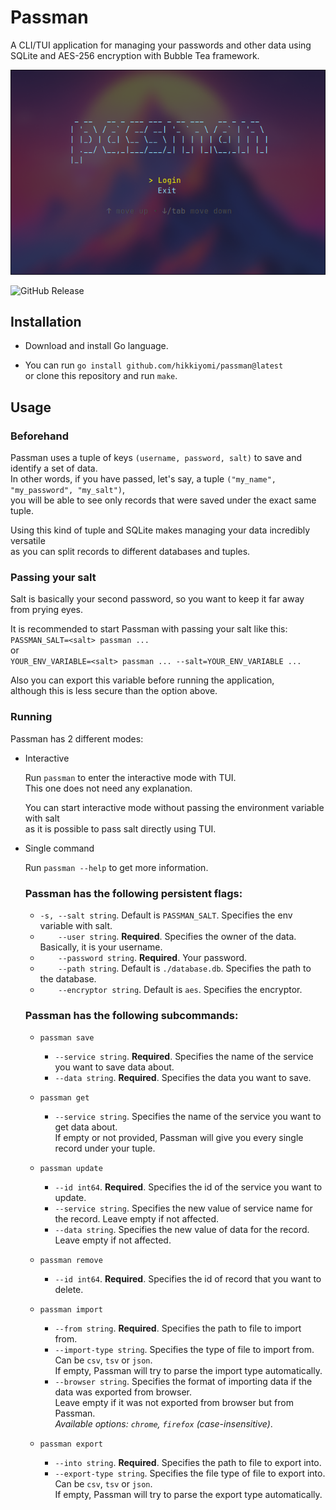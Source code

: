 Passman
=======

A CLI/TUI application for managing your passwords and other data using SQLite and AES-256 encryption with Bubble Tea framework.

![Preview](assets/preview.png "Preview")

![GitHub Release](https://img.shields.io/github/v/release/hikkiyomi/passman)

## Installation

- Download and install Go language.

- You can run `go install github.com/hikkiyomi/passman@latest` \
  or clone this repository and run `make`.

## Usage

### Beforehand

Passman uses a tuple of keys `(username, password, salt)` to save and identify a set of data. \
In other words, if you have passed, let's say, a tuple `("my_name", "my_password", "my_salt")`, \
you will be able to see only records that were saved under the exact same tuple.

Using this kind of tuple and SQLite makes managing your data incredibly versatile \
as you can split records to different databases and tuples.

### Passing your salt

Salt is basically your second password, so you want to keep it far away from prying eyes.

It is recommended to start Passman with passing your salt like this: \
`PASSMAN_SALT=<salt> passman ...` \
or \
`YOUR_ENV_VARIABLE=<salt> passman ... --salt=YOUR_ENV_VARIABLE ...`

Also you can export this variable before running the application, \
although this is less secure than the option above.

### Running

Passman has 2 different modes:

- Interactive

    Run `passman` to enter the interactive mode with TUI. \
    This one does not need any explanation.

    You can start interactive mode without passing the environment variable with salt \
    as it is possible to pass salt directly using TUI.

- Single command

    Run `passman --help` to get more information.

    ### Passman has the following persistent flags:

    - `-s, --salt string`. Default is `PASSMAN_SALT`. Specifies the env variable with salt.
    - `    --user string`. **Required**. Specifies the owner of the data. Basically, it is your username.
    - `    --password string`. **Required**. Your password.
    - `    --path string`. Default is `./database.db`. Specifies the path to the database.
    - `    --encryptor string`. Default is `aes`. Specifies the encryptor.

    ### Passman has the following subcommands:

    - `passman save`
        - `--service string`. **Required**. Specifies the name of the service you want to save data about.
        - `--data string`. **Required**. Specifies the data you want to save.

    - `passman get`
        - `--service string`. Specifies the name of the service you want to get data about. \
          If empty or not provided, Passman will give you every single record under your tuple.

    - `passman update`
        - `--id int64`. **Required**. Specifies the id of the service you want to update.
        - `--service string`. Specifies the new value of service name for the record. Leave empty if not affected.
        - `--data string`. Specifies the new value of data for the record. Leave empty if not affected.

    - `passman remove`
        - `--id int64`. **Required**. Specifies the id of record that you want to delete.

    - `passman import`
        - `--from string`. **Required**. Specifies the path to file to import from.
        - `--import-type string`. Specifies the type of file to import from. Can be `csv`, `tsv` or `json`. \
          If empty, Passman will try to parse the import type automatically.
        - `--browser string`. Specifies the format of importing data if the data was exported from browser. \
          Leave empty if it was not exported from browser but from Passman. \
          *Available options: `chrome`, `firefox` (case-insensitive)*.

    - `passman export`
        - `--into string`. **Required**. Specifies the path to file to export into.
        - `--export-type string`. Specifies the file type of file to export into. Can be `csv`, `tsv` or `json`. \
          If empty, Passman will try to parse the export type automatically.
